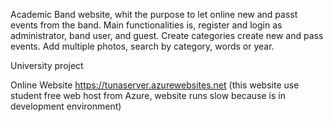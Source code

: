 
Academic Band website, whit the purpose to let online new and passt events from the band.
Main functionalities is, register and login as administrator, band user, and guest.
Create categories create new and pass events.
Add multiple photos, search by category, words or year.

University project

Online Website https://tunaserver.azurewebsites.net 
(this website use student free web host from Azure, website runs slow because is in development environment)
